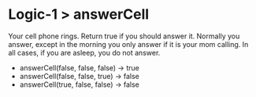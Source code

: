 # Logic-1 > answerCell

Your cell phone rings. Return true if you should answer it. Normally you answer, except in the morning you only answer if it is your mom calling. In all cases, if you are asleep, you do not answer.

- answerCell(false, false, false) → true
- answerCell(false, false, true) → false
- answerCell(true, false, false) → false